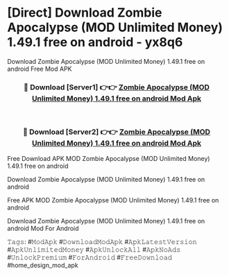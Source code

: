 # [Direct] Download Zombie Apocalypse (MOD Unlimited Money) 1.49.1 free on android - yx8q6
Download Zombie Apocalypse (MOD Unlimited Money) 1.49.1 free on android Free Mod APK

<div align="center">
<h3>🔴 Download [Server1] 👉👉 <a href="https://apk-comot.site?title=Zombie_Apocalypse_(MOD_Unlimited_Money)_1.49.1_free_on_android">Zombie Apocalypse (MOD Unlimited Money) 1.49.1 free on android Mod Apk</a></h3><br>

<h3>🔴 Download [Server2] 👉👉 <a href="https://apk-comot.site?title=Zombie_Apocalypse_(MOD_Unlimited_Money)_1.49.1_free_on_android">Zombie Apocalypse (MOD Unlimited Money) 1.49.1 free on android Mod Apk</a></h3>
</div>


Free Download APK MOD Zombie Apocalypse (MOD Unlimited Money) 1.49.1 free on android

Download Zombie Apocalypse (MOD Unlimited Money) 1.49.1 free on android 

Free APK MOD Zombie Apocalypse (MOD Unlimited Money) 1.49.1 free on android 

Download Zombie Apocalypse (MOD Unlimited Money) 1.49.1 free on android Mod For Android

𝚃𝚊𝚐𝚜: #𝙼𝚘𝚍𝙰𝚙𝚔 #𝙳𝚘𝚠𝚗𝚕𝚘𝚊𝚍𝙼𝚘𝚍𝙰𝚙𝚔 #𝙰𝚙𝚔𝙻𝚊𝚝𝚎𝚜𝚝𝚅𝚎𝚛𝚜𝚒𝚘𝚗 #𝙰𝚙𝚔𝚄𝚗𝚕𝚒𝚖𝚒𝚝𝚎𝚍𝙼𝚘𝚗𝚎𝚢 #𝙰𝚙𝚔𝚄𝚗𝚕𝚘𝚌𝚔𝙰𝚕𝚕 #𝙰𝚙𝚔𝙽𝚘𝙰𝚍𝚜 #𝚄𝚗𝚕𝚘𝚌𝚔𝙿𝚛𝚎𝚖𝚒𝚞𝚖 #𝙵𝚘𝚛𝙰𝚗𝚍𝚛𝚘𝚒𝚍 #𝙵𝚛𝚎𝚎𝙳𝚘𝚠𝚗𝚕𝚘𝚊𝚍 #home_design_mod_apk
